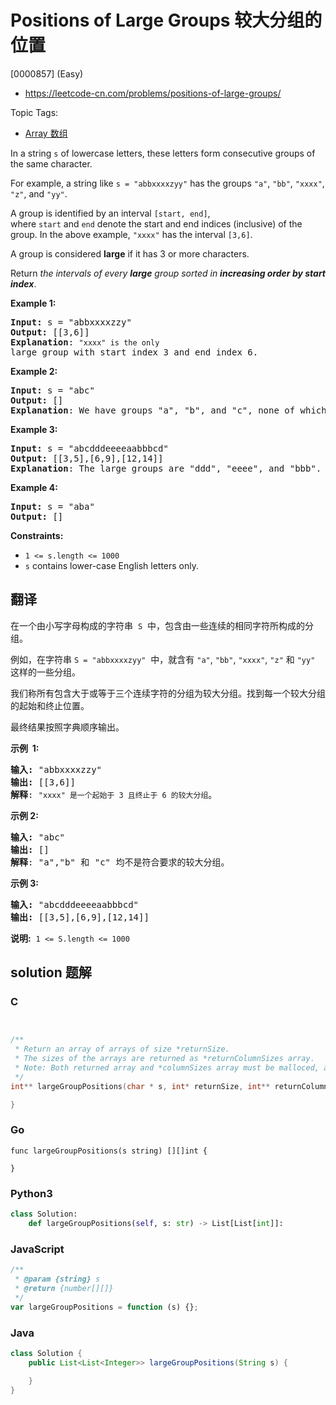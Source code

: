 # Positions of Large Groups 较大分组的位置

[0000857] (Easy)

- https://leetcode-cn.com/problems/positions-of-large-groups/

Topic Tags:

- [Array 数组](https://leetcode-cn.com/tag/array/)

In a string `s` of lowercase letters, these letters form consecutive groups of the same character.

For example, a string like `s = "abbxxxxzyy"` has the groups `"a"`, `"bb"`, `"xxxx"`, `"z"`, and `"yy"`.

A group is identified by an interval `[start, end]`, where `start` and `end` denote the start and end indices (inclusive) of the group. In the above example, `"xxxx"` has the interval `[3,6]`.

A group is considered **large** if it has 3 or more characters.

Return *the intervals of every **large** group sorted in **increasing order by start index***.

**Example 1:**

<pre><strong>Input:</strong> s = "abbxxxxzzy"
<strong>Output:</strong> [[3,6]]
<strong>Explanation</strong>: <code>"xxxx" is the only </code>large group with start index 3 and end index 6.
</pre>

**Example 2:**

<pre><strong>Input:</strong> s = "abc"
<strong>Output:</strong> []
<strong>Explanation</strong>: We have groups "a", "b", and "c", none of which are large groups.
</pre>

**Example 3:**

<pre><strong>Input:</strong> s = "abcdddeeeeaabbbcd"
<strong>Output:</strong> [[3,5],[6,9],[12,14]]
<strong>Explanation</strong>: The large groups are "ddd", "eeee", and "bbb".
</pre>

**Example 4:**

<pre><strong>Input:</strong> s = "aba"
<strong>Output:</strong> []
</pre>

**Constraints:**

- `1 <= s.length <= 1000`
- `s` contains lower-case English letters only.

## 翻译

在一个由小写字母构成的字符串  `S`  中，包含由一些连续的相同字符所构成的分组。

例如，在字符串 `S = "abbxxxxzyy"`  中，就含有 `"a"`, `"bb"`, `"xxxx"`, `"z"` 和 `"yy"` 这样的一些分组。

我们称所有包含大于或等于三个连续字符的分组为较大分组。找到每一个较大分组的起始和终止位置。

最终结果按照字典顺序输出。

**示例  1:**

<pre><strong>输入: </strong>"abbxxxxzzy"
<strong>输出: </strong>[[3,6]]
<strong>解释</strong>: <code>"xxxx" 是一个起始于 3 且终止于 6 的较大分组</code>。
</pre>

**示例 2:**

<pre><strong>输入: </strong>"abc"
<strong>输出: </strong>[]
<strong>解释</strong>: "a","b" 和 "c" 均不是符合要求的较大分组。
</pre>

**示例 3:**

<pre><strong>输入: </strong>"abcdddeeeeaabbbcd"
<strong>输出: </strong>[[3,5],[6,9],[12,14]]</pre>

**说明:**  `1 <= S.length <= 1000`

## solution 题解

### C

```c


/**
 * Return an array of arrays of size *returnSize.
 * The sizes of the arrays are returned as *returnColumnSizes array.
 * Note: Both returned array and *columnSizes array must be malloced, assume caller calls free().
 */
int** largeGroupPositions(char * s, int* returnSize, int** returnColumnSizes){

}
```

### Go

```golang
func largeGroupPositions(s string) [][]int {

}
```

### Python3

```python
class Solution:
    def largeGroupPositions(self, s: str) -> List[List[int]]:
```

### JavaScript

```javascript
/**
 * @param {string} s
 * @return {number[][]}
 */
var largeGroupPositions = function (s) {};
```

### Java

```java
class Solution {
    public List<List<Integer>> largeGroupPositions(String s) {

    }
}
```

